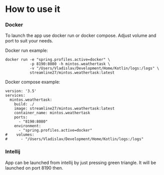 # How to use it


### Docker

To launch the app use docker run or docker compose. Adjust volume and port to suit your needs.

Docker run example:
```
docker run -e "spring.profiles.active=docker" \
           -p 8190:8080 -h mintos.weathertask \
           -v "/Users/Vladislav/Development/Home/Kotlin/logs:/logs" \
           streamline27/mintos.weathertask:latest

```
Docker compose example:
```
version: '3.5'
services:
  mintos.weathertask:
    build: ./
    image: streamline27/mintos.weathertask:latest
    container_name: mintos.weathertask
    ports:
      - "8190:8080"
    environment:
      - "spring.profiles.active=docker"
#    volumes:
#      - "/Users/Vladislav/Development/Home/Kotlin/logs:/logs"
```

### Intellij

App can be launched from intellij by just pressing green triangle. It will be launched on port 8190 then.
